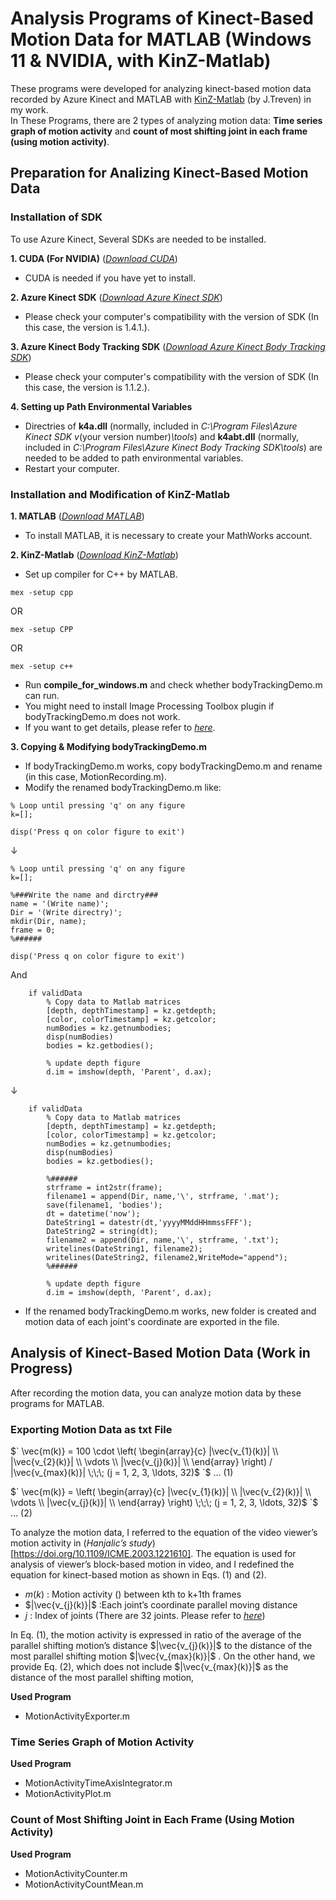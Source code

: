 # Analysis Programs of Kinect-Based Motion Data for MATLAB (Windows 11 & NVIDIA, with KinZ-Matlab)
These programs were developed for analyzing kinect-based motion data recorded by Azure Kinect and MATLAB with [KinZ-Matlab](https://github.com/jrterven/KinZ-Matlab) (by J.Treven) in my work.  
In These Programs, there are 2 types of analyzing motion data: **Time series graph of motion activity** and **count of most shifting joint in each frame (using motion activity)**.

## Preparation for Analizing Kinect-Based Motion Data

### Installation of SDK
To use Azure Kinect, Several SDKs are needed to be installed.  

**1. CUDA (For NVIDIA)** ([*Download CUDA*](https://developer.nvidia.com/cuda-downloads?/))  
  - CUDA is needed if you have yet to install.

**2. Azure Kinect SDK** ([*Download Azure Kinect SDK*](https://github.com/microsoft/Azure-Kinect-Sensor-SDK/blob/develop/docs/usage.md))  
  - Please check your computer's compatibility with the version of SDK (In this case, the version is 1.4.1.).  

**3. Azure Kinect Body Tracking SDK** ([*Download Azure Kinect Body Tracking SDK*](https://learn.microsoft.com/en-us/azure/kinect-dk/body-sdk-download))  
  - Please check your computer's compatibility with the version of SDK (In this case, the version is 1.1.2.).  

**4. Setting up Path Environmental Variables**  
  - Directries of **k4a.dll** (normally, included in *C:\Program Files\Azure Kinect SDK v*(your version number)*\tools*) and **k4abt.dll** (normally, included in *C:\Program Files\Azure Kinect Body Tracking SDK\tools*) are needed to be added to path environmental variables.  
  - Restart your computer.  

### Installation and Modification of KinZ-Matlab
**1. MATLAB** ([*Download MATLAB*](https://www.mathworks.com/downloads/))  
  - To install MATLAB, it is necessary to create your MathWorks account.

**2. KinZ-Matlab** ([*Download KinZ-Matlab*](https://github.com/jrterven/KinZ-Matlab))  
  - Set up compiler for C++ by MATLAB.  
```
mex -setup cpp
```
OR  
```
mex -setup CPP
```
OR  
```
mex -setup c++
```
  - Run **compile_for_windows.m** and check whether bodyTrackingDemo.m can run.  
  - You might need to install Image Processing Toolbox plugin if bodyTrackingDemo.m does not work.  
  - If you want to get details, please refer to [*here*](https://github.com/jrterven/KinZ-Matlab).  

**3. Copying & Modifying bodyTrackingDemo.m**  
  - If bodyTrackingDemo.m works, copy bodyTrackingDemo.m and rename (in this case, MotionRecording.m).
  - Modify the renamed bodyTrackingDemo.m like:
```
% Loop until pressing 'q' on any figure
k=[];

disp('Press q on color figure to exit')
```
↓  
```
% Loop until pressing 'q' on any figure
k=[];

%###Write the name and dirctry###
name = '(Write name)';
Dir = '(Write directry)';
mkdir(Dir, name);
frame = 0;
%######

disp('Press q on color figure to exit')
```
And  
```
    if validData
        % Copy data to Matlab matrices        
        [depth, depthTimestamp] = kz.getdepth;
        [color, colorTimestamp] = kz.getcolor;
        numBodies = kz.getnumbodies;
        disp(numBodies)
        bodies = kz.getbodies();

        % update depth figure
        d.im = imshow(depth, 'Parent', d.ax);
```
↓  
```
    if validData
        % Copy data to Matlab matrices        
        [depth, depthTimestamp] = kz.getdepth;
        [color, colorTimestamp] = kz.getcolor;
        numBodies = kz.getnumbodies;
        disp(numBodies)
        bodies = kz.getbodies();
        
        %######
        strframe = int2str(frame);
        filename1 = append(Dir, name,'\', strframe, '.mat');
        save(filename1, 'bodies');
        dt = datetime('now');
        DateString1 = datestr(dt,'yyyyMMddHHmmssFFF');
        DateString2 = string(dt);
        filename2 = append(Dir, name,'\', strframe, '.txt');
        writelines(DateString1, filename2);
        writelines(DateString2, filename2,WriteMode="append");
        %######

        % update depth figure
        d.im = imshow(depth, 'Parent', d.ax);
```
   - If the renamed bodyTrackingDemo.m works, new folder is created and motion data of each joint's coordinate are exported in the file.

## Analysis of Kinect-Based Motion Data (Work in Progress)
After recording the motion data, you can analyze motion data by these programs for MATLAB.  

### Exporting Motion Data as txt File
$` 
\vec{m(k)} = 100 \cdot 
\left(
\begin{array}{c}
|\vec{v_{1}(k)}| \\
|\vec{v_{2}(k)}| \\
\vdots \\
|\vec{v_{j}(k)}| \\
\end{array} \right) / |\vec{v_{max}(k)}| \;\;\; (j = 1, 2, 3, \ldots, 32)$
`$ ... (1)  

$` 
\vec{m(k)} =
\left(
\begin{array}{c}
|\vec{v_{1}(k)}| \\
|\vec{v_{2}(k)}| \\
\vdots \\
|\vec{v_{j}(k)}| \\
\end{array} \right) \;\;\; (j = 1, 2, 3, \ldots, 32)$
`$ ... (2)  

To analyze the motion data, I referred to the equation of the video viewer’s motion activity in (*Hanjalic’s study*)[https://doi.org/10.1109/ICME.2003.1221610]. The equation is used for analysis of viewer’s block-based motion in video, and I redefined the equation for kinect-based motion as shown in Eqs. (1) and (2).  
- $`m(k)`$ : Motion activity () between kth to k+1th frames  
- $`|\vec{v_{j}(k)}|`$ :Each joint’s coordinate parallel moving distance  
- $`j`$ : Index of joints (There are 32 joints. Please refer to [*here*](https://learn.microsoft.com/en-us/azure/kinect-dk/body-joints))  

In Eq. (1), the motion activity is expressed in ratio of the average of the parallel shifting motion’s distance $`|\vec{v_{j}(k)}|`$ to the distance of the most parallel shifting motion $`|\vec{v_{max}(k)}|`$ . On the other hand, we provide Eq. (2), which does not include $`|\vec{v_{max}(k)}|`$ as the distance of the most parallel shifting motion,

**Used Program**  
- MotionActivityExporter.m   

### Time Series Graph of Motion Activity
**Used Program**  
- MotionActivityTimeAxisIntegrator.m  
- MotionActivityPlot.m  

### Count of Most Shifting Joint in Each Frame (Using Motion Activity)
**Used Program**  
- MotionActivityCounter.m  
- MotionActivityCountMean.m  

